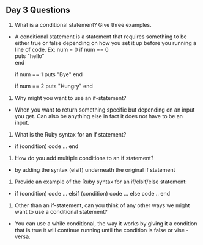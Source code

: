 ## Day 3 Questions

1. What is a conditional statement? Give three examples.
  - A conditional statement is a statement that requires something to be either true or false depending on how you set it up  before you running a line of code. Ex:
    num = 0
    if num == 0                                    
      puts "hello"                                    
    end             

    if num == 1
      puts "Bye"
    end

    if num == 2
      puts "Hungry"
    end
    
1. Why might you want to use an if-statement?
  - When you want to return something specific but depending on an input you get. Can also be anything else in fact it does not have to be an input.
1. What is the Ruby syntax for an if statement?
  - if (condition)
      code ...
    end
1. How do you add multiple conditions to an if statement?
  - by adding the syntax (elsif) underneath the original if statement
1. Provide an example of the Ruby syntax for an if/elsif/else statement:
  - if (condition)
      code ...
    elsif (condition)
      code ...
    else
      code ..
    end
1. Other than an if-statement, can you think of any other ways we might want to use a conditional statement?
  - You can use a while conditional, the way it works by giving it a condition that is true it will continue running until the condition is false or vise - versa.
